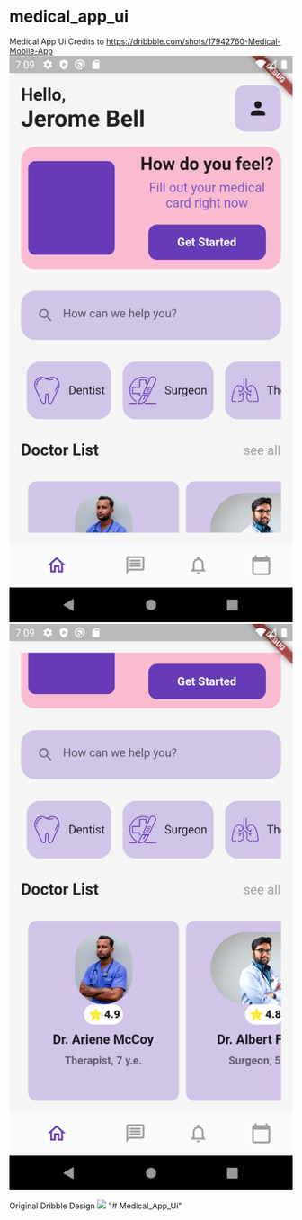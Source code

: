 # medical_app_ui

Medical App Ui
Credits to https://dribbble.com/shots/17942760-Medical-Mobile-App
<img src="https://github.com/Muckesh/Medical_App_Ui/blob/main/screenshot/Screenshot1.png" />
<img src="https://github.com/Muckesh/Medical_App_Ui/blob/main/screenshot/Screenshot2.png" />

Original Dribble Design
<img src = "https://cdn.dribbble.com/userupload/2553677/file/original-5eb12d5d6926ff479837f60ed4168f04.png?compress=1&resize=1600x1200"/>
"# Medical_App_Ui" 
